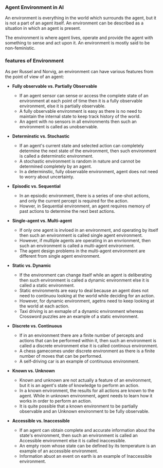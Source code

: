 ### Agent Environment in AI

An environment is everything in the world which surrounds the agent, but it is not a part of an agent itself. An environment can be described as a situation in which an agent is present.

The environment is where agent lives, operate and provide the agent with something to sense and act upon it. An environment is mostly said to be non-feministic.

### features of Environment

As per Russel and Norvig, an environment can have various features from the point of view of an agent:
- **Fully observable vs. Partially Observable**
    
    - If an agent sensor can sense or access the complete state of an environment at each point of time then it is a fully observable environment, else it is partially observable.
    - A fully observable environment is easy as there is no need to maintain the internal state to keep track history of the world.
    - An agent with no sensors in all environments then such an environment is called as unobservable.

- **Determinstic vs. Stochastic**

    - If an agent's current state and selected action can completely determine the next state of the environment, then such environment is called a determinstic environment.
    - A stochastic environment is random in nature and cannot be determined completely by an agent.
    - In a determinstic, fully observable environment, agent does not need to worry about uncertainty.

- **Episodic vs. Sequential**
    
    - In an epsiodic environment, there is a series of one-shot actions, and only the current percept is required for the action.
    - Howver, in Sequential environment, an agent requires memory of past actions to determine the next best actions.

- **Single-agent vs. Multi-agent**
    
    - If only one agent is invloed in an environment, and operating by itself then such an environment is called single agent environment.
    - However, if multiple agents are operating in an envrionment, then such an environment is called a multi-agent environment.
    - The agent design problems in the multi-agent environment are different from single agent environment.

- **Static vs. Dynamic**

    - If the environment can change itself while an agent is deliberating then such environment is called a dynamic environment else it is called a static environment.
    - Static environments are easy to deal because an agent does not need to continuou looking at the world while deciding for an action.
    - However, for dynamic environment, agetns need to keep looking at the world at each action.
    - Taxi driving is an exmaple of a dynamic environment whereas Crossword puzzles are an example of a static environment.

- **Discrete vs. Continuous**

    - If in an environment there are a finite number of percepts and actions that can be performed within it, then such an environment is called a discrete environment else it is called continous environment.
    - A chess gamecomes under discrete environment as there is a finite number of moves that can be performed.
    - A self-driving car is an example of continuous environment.

- **Known vs. Unknown**

    - Known and unknown are not actually a feature of an environment, but it is an agent's state of knowledge to perform an action.
    - In a known environment, the results for all actions are known to the agent. While in unknown environment, agent needs to learn how it works in order to perform an action.
    - It is quite possible that a known environment to be partially observable and an Unknown environment to be fully observable.

- **Accessible vs. Inaccessible**
    
    - If an agent can obtain complete and accurate information about the state's environment, then such an environment is called an Accessible environment else it is called inaccessible.
    - An empty room whose state can be defined by its temperature is an example of an accessible environment.
    - Information abuot an event on earth is an example of Inaccessible environment.

